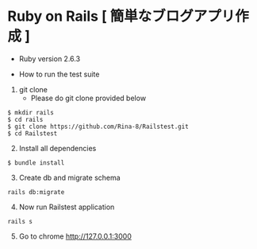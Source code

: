 # Ruby on Rails [ 簡単なブログアプリ作成 ]

* Ruby version
2.6.3

* How to run the test suite

1. git clone
    - Please do git clone provided below
```
$ mkdir rails
$ cd rails
$ git clone https://github.com/Rina-8/Railstest.git
$ cd Railstest
```

2. Install all dependencies
```
$ bundle install
```

3. Create db and migrate schema
```
rails db:migrate
```

4. Now run Railstest application
```
rails s
```

5. Go to chrome
http://127.0.0.1:3000